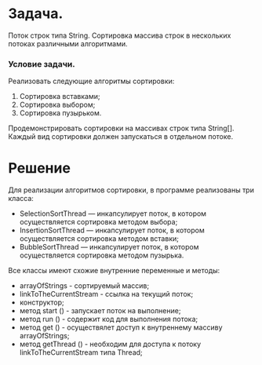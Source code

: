 # Задача. # 
Поток строк типа String. Сортировка массива строк в нескольких потоках различными алгоритмами.
### Условие задачи. ###
Реализовать следующие алгоритмы сортировки:
1. Cортировка вставками;
2. Cортировка выбором;
3. Cортировка пузырьком.

Продемонстрировать сортировки на массивах строк типа String[]. Каждый вид сортировки должен запускаться в отдельном потоке.

# Решение #

Для реализации алгоритмов сортировки, в программе реализованы три класса:

- SelectionSortThread — инкапсулирует поток, в котором осуществляется сортировка методом выбора;
- InsertionSortThread — инкапсулирует поток, в котором осуществляется сортировка методом вставки;
- BubbleSortThread — инкапсулирует поток, в котором осуществляется сортировка методом пузырька.

Все классы имеют схожие внутренние переменные и методы:

- arrayOfStrings - сортируемый массив;
- linkToTheCurrentStream - ссылка на текущий поток;
- конструктор;
- метод start () - запускает поток на выполнение;
- метод run () - содержит код для выполнения потока;
- метод get () - осуществялет доступ к внутреннему массиву arrayOfStrings;
- метод getThread () - необходим для доступа к потоку linkToTheCurrentStream типа Thread;